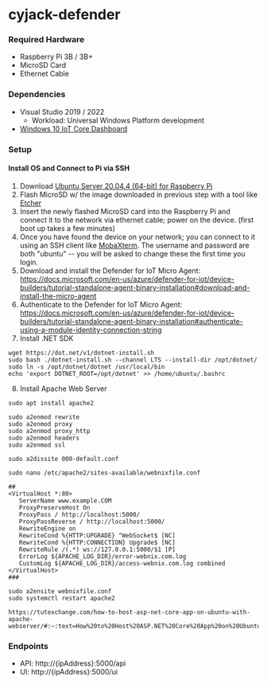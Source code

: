 # cyjack-defender

### Required Hardware
* Raspberry Pi 3B / 3B+
* MicroSD Card
* Ethernet Cable

### Dependencies
* Visual Studio 2019 / 2022
  * Workload: Universal Windows Platform development
* [Windows 10 IoT Core Dashboard](https://docs.microsoft.com/en-us/windows/iot-core/connect-your-device/iotdashboard)

### Setup

#### Install OS and Connect to Pi via SSH
1. Download [Ubuntu Server 20.04.4 (64-bit) for Raspberry Pi](https://ubuntu.com/download/raspberry-pi/thank-you?version=20.04.4&architecture=server-arm64+raspi)
2. Flash MicroSD w/ the image downloaded in previous step with a tool like [Etcher](https://www.balena.io/etcher/)
3. Insert the newly flashed MicroSD card into the Raspberry Pi and connect it to the network via ethernet cable; power on the device. (first boot up takes a few minutes)
4. Once you have found the device on your network; you can connect to it using an SSH client like [MobaXterm](https://mobaxterm.mobatek.net/download.html). The username and password are both "ubuntu" -- you will be asked to change these the first time you login.
5. Download and install the Defender for IoT Micro Agent: https://docs.microsoft.com/en-us/azure/defender-for-iot/device-builders/tutorial-standalone-agent-binary-installation#download-and-install-the-micro-agent
6. Authenticate to the Defender for IoT Micro Agent: https://docs.microsoft.com/en-us/azure/defender-for-iot/device-builders/tutorial-standalone-agent-binary-installation#authenticate-using-a-module-identity-connection-string
7. Install .NET SDK
```
wget https://dot.net/v1/dotnet-install.sh
sudo bash ./dotnet-install.sh --channel LTS --install-dir /opt/dotnet/
sudo ln -s /opt/dotnet/dotnet /usr/local/bin
echo 'export DOTNET_ROOT=/opt/dotnet' >> /home/ubuntu/.bashrc
```
8. Install Apache Web Server
```
sudo apt install apache2

sudo a2enmod rewrite
sudo a2enmod proxy
sudo a2enmod proxy_http
sudo a2enmod headers
sudo a2enmod ssl

sudo a2dissite 000-default.conf

sudo nano /etc/apache2/sites-available/webnixfile.conf

##
<VirtualHost *:80>
   ServerName www.example.COM
   ProxyPreserveHost On
   ProxyPass / http://localhost:5000/
   ProxyPassReverse / http://localhost:5000/
   RewriteEngine on
   RewriteCond %{HTTP:UPGRADE} ^WebSocket$ [NC]
   RewriteCond %{HTTP:CONNECTION} Upgrade$ [NC]
   RewriteRule /(.*) ws://127.0.0.1:5000/$1 [P]
   ErrorLog ${APACHE_LOG_DIR}/error-webnix.com.log
   CustomLog ${APACHE_LOG_DIR}/access-webnix.com.log combined
</VirtualHost>
###

sudo a2ensite webnixfile.conf
sudo systemctl restart apache2

https://tutexchange.com/how-to-host-asp-net-core-app-on-ubuntu-with-apache-webserver/#:~:text=How%20to%20Host%20ASP.NET%20Core%20App%20on%20Ubuntu,Runtime%20allows%20you%20to%20run%20apps%20that%20
```

### Endpoints
* API: http://{ipAddress}:5000/api
* UI: http://{ipAddress}:5000/ui